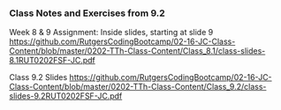 ### Class Notes and Exercises from 9.2

Week 8 & 9 Assignment:
Inside slides, starting at slide 9 https://github.com/RutgersCodingBootcamp/02-16-JC-Class-Content/blob/master/0202-TTh-Class-Content/Class_8.1/class-slides-8.1RUT0202FSF-JC.pdf

Class 9.2 Slides
https://github.com/RutgersCodingBootcamp/02-16-JC-Class-Content/blob/master/0202-TTh-Class-Content/Class_9.2/class-slides-9.2RUT0202FSF-JC.pdf
